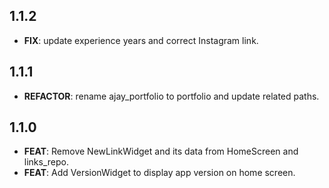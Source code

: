 ## 1.1.2

 - **FIX**: update experience years and correct Instagram link.

## 1.1.1

 - **REFACTOR**: rename ajay_portfolio to portfolio and update related paths.

## 1.1.0

 - **FEAT**: Remove NewLinkWidget and its data from HomeScreen and links_repo.
 - **FEAT**: Add VersionWidget to display app version on home screen.

